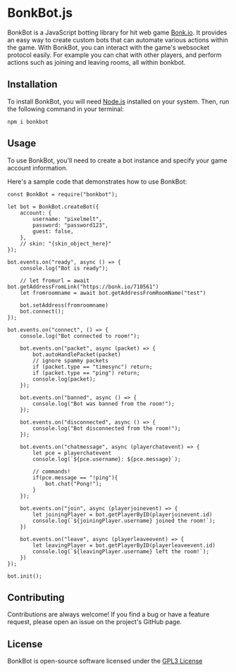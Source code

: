 # BonkBot.js

BonkBot is a JavaScript botting library for hit web game [Bonk.io](https://bonk.io). It provides an easy way to create custom bots that can automate various actions within the game. With BonkBot, you can interact with the game's websocket protocol easily. For example you can chat with other players, and perform actions such as joining and leaving rooms, all within bonkbot.

## Installation
To install BonkBot, you will need [Node.js](https://nodejs.org/en/download/) installed on your system. Then, run the following command in your terminal:
```
npm i bonkbot
```

## Usage
To use BonkBot, you'll need to create a bot instance and specify your game account information.

Here's a sample code that demonstrates how to use BonkBot:

```JS
const BonkBot = require("bonkbot");

let bot = BonkBot.createBot({
    account: {
        username: "pixelmelt",
        password: "password123",
        guest: false,
    },
    // skin: "{skin_object_here}"
});

bot.events.on("ready", async () => {
    console.log("Bot is ready");

    // let fromurl = await bot.getAddressFromLink("https://bonk.io/710561")
    let fromroomname = await bot.getAddressFromRoomName("test")

    bot.setAddress(fromroomname)
    bot.connect();
});

bot.events.on("connect", () => {
    console.log("Bot connected to room!");
    
    bot.events.on("packet", async (packet) => {
        bot.autoHandlePacket(packet)
        // ignore spammy packets
        if (packet.type == "timesync") return;
        if (packet.type == "ping") return;
        console.log(packet);
    });

    bot.events.on("banned", async () => {
        console.log("Bot was banned from the room!");
    });

    bot.events.on("disconnected", async () => {
        console.log("Bot disconnected from the room!");
    });
    
    bot.events.on("chatmessage", async (playerchatevent) => {
        let pce = playerchatevent
        console.log(`${pce.username}: ${pce.message}`);

        // commands!
        if(pce.message == "!ping"){
            bot.chat("Pong!");
        }
    });

    bot.events.on("join", async (playerjoinevent) => {
        let joiningPlayer = bot.getPlayerByID(playerjoinevent.id)
        console.log(`${joiningPlayer.username} joined the room!`);
    })

    bot.events.on("leave", async (playerleaveevent) => {
        let leavingPlayer = bot.getPlayerByID(playerleaveevent.id)
        console.log(`${leavingPlayer.username} left the room!`);
    })
});

bot.init();
```



## Contributing
Contributions are always welcome! If you find a bug or have a feature request, please open an issue on the project's GitHub page.

## License
BonkBot is open-source software licensed under the [GPL3 License](https://www.gnu.org/licenses/gpl-3.0.en.html)
